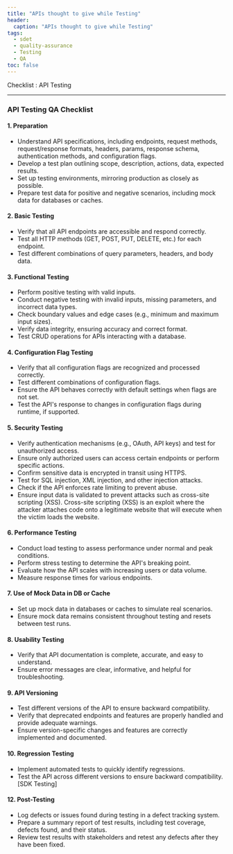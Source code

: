 ```yaml
---
title: "APIs thought to give while Testing"
header:
  caption: "APIs thought to give while Testing"
tags:
  - sdet
  - quality-assurance
  - Testing
  - QA
toc: false  
---
```


Checklist : API Testing

---

### API Testing QA Checklist

#### **1. Preparation**
-  Understand API specifications, including endpoints, request methods, request/response formats, headers, params, response schema, authentication methods, and configuration flags.
-  Develop a test plan outlining scope, description, actions, data, expected results.
-  Set up testing environments, mirroring production as closely as possible.
-  Prepare test data for positive and negative scenarios, including mock data for databases or caches.

#### **2. Basic Testing**
-  Verify that all API endpoints are accessible and respond correctly.
-  Test all HTTP methods (GET, POST, PUT, DELETE, etc.) for each endpoint.
-  Test different combinations of query parameters, headers, and body data.

#### **3. Functional Testing**
-  Perform positive testing with valid inputs.
-  Conduct negative testing with invalid inputs, missing parameters, and incorrect data types.
-  Check boundary values and edge cases (e.g., minimum and maximum input sizes).
-  Verify data integrity, ensuring accuracy and correct format.
-  Test CRUD operations for APIs interacting with a database.

#### **4. Configuration Flag Testing**
-  Verify that all configuration flags are recognized and processed correctly.
-  Test different combinations of configuration flags.
-  Ensure the API behaves correctly with default settings when flags are not set.
-  Test the API's response to changes in configuration flags during runtime, if supported.

#### **5. Security Testing**
-  Verify authentication mechanisms (e.g., OAuth, API keys) and test for unauthorized access.
-  Ensure only authorized users can access certain endpoints or perform specific actions.
-  Confirm sensitive data is encrypted in transit using HTTPS.
-  Test for SQL injection, XML injection, and other injection attacks.
-  Check if the API enforces rate limiting to prevent abuse.
-  Ensure input data is validated to prevent attacks such as cross-site scripting (XSS).
   Cross-site scripting (XSS) is an exploit where the attacker attaches code onto a legitimate website that will execute when the victim loads the website. 

#### **6. Performance Testing**
-  Conduct load testing to assess performance under normal and peak conditions.
-  Perform stress testing to determine the API's breaking point.
-  Evaluate how the API scales with increasing users or data volume.
-  Measure response times for various endpoints.

#### **7. Use of Mock Data in DB or Cache**
-  Set up mock data in databases or caches to simulate real scenarios.
-  Ensure mock data remains consistent throughout testing and resets between test runs.

#### **8. Usability Testing**
-  Verify that API documentation is complete, accurate, and easy to understand.
-  Ensure error messages are clear, informative, and helpful for troubleshooting.

#### **9. API Versioning**
-  Test different versions of the API to ensure backward compatibility.
-  Verify that deprecated endpoints and features are properly handled and provide adequate warnings.
-  Ensure version-specific changes and features are correctly implemented and documented.

#### **10. Regression Testing**
-  Implement automated tests to quickly identify regressions.
-  Test the API across different versions to ensure backward compatibility. [SDK Testing]

#### **12. Post-Testing**
-  Log defects or issues found during testing in a defect tracking system.
-  Prepare a summary report of test results, including test coverage, defects found, and their status.
-  Review test results with stakeholders and retest any defects after they have been fixed.
